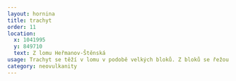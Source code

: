 ```yaml
---
layout: hornina
title: trachyt
order: 11
location:
  x: 1041995
  y: 849710
  text: Z lomu Heřmanov-Štěnská
usage: Trachyt se těží v lomu v podobě velkých bloků. Z bloků se řežou desky, které se pak leští a používají se k obkládání budov. Velké bloky mohou využít sochaři z trachytu je vytesán například tento krokodýl.
category: neovulkanity
---
```


